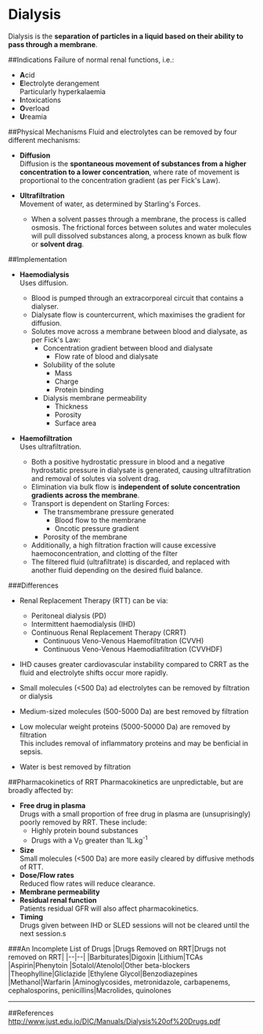 # Dialysis
Dialysis is the **separation of particles in a liquid based on their ability to pass through a membrane**. 

##Indications
Failure of normal renal functions, i.e.:
* **A**cid
* **E**lectrolyte derangement  
Particularly hyperkalaemia
* **I**ntoxications
* **O**verload
* **U**reamia

##Physical Mechanisms
Fluid and electrolytes can be removed by four different mechanisms:
* **Diffusion**  
Diffusion is the **spontaneous movement of substances from a higher concentration to a lower concentration**, where rate of movement is proportional to the concentration gradient (as per Fick's Law).

 
 
* **Ultrafiltration**  
Movement of water, as determined by Starling's Forces.
  * When a solvent passes through a membrane, the process is called osmosis. The frictional forces between solutes and water molecules will pull dissolved substances along, a process known as bulk flow or **solvent drag**.

##Implementation
* **Haemodialysis**  
Uses diffusion.  
  * Blood is pumped through an extracorporeal circuit that contains a dialyser.
  * Dialysate flow is countercurrent, which maximises the gradient for diffusion.
  * Solutes move across a membrane between blood and dialysate, as per Fick's Law:
    * Concentration gradient between blood and dialysate
      * Flow rate of blood and dialysate
    * Solubility of the solute
      * Mass
      * Charge
      * Protein binding
    * Dialysis membrane permeability
      * Thickness
      * Porosity
      * Surface area


* **Haemofiltration**  
Uses ultrafiltration.
  * Both a positive hydrostatic pressure in blood and a negative hydrostatic pressure in dialysate is generated, causing ultrafiltration and removal of solutes via solvent drag.
  * Elimination via bulk flow is **independent of solute concentration gradients across the membrane**.
  * Transport is dependent on Starling Forces:
    * The transmembrane pressure generated
      * Blood flow to the membrane
      * Oncotic pressure gradient
    * Porosity of the membrane
  * Additionally, a high filtration fraction will cause excessive haemoconcentration, and clotting of the filter
  * The filtered fluid (ultrafiltrate) is discarded, and replaced with another fluid depending on the desired fluid balance.

###Differences
* Renal Replacement Therapy (RTT) can be via:
   * Peritoneal dialysis (PD)
   * Intermittent haemodialysis (IHD)  
   * Continuous Renal Replacement Therapy (CRRT)
     * Continuous Veno-Venous Haemofiltration (CVVH)
     * Continuous Veno-Venous Haemodiafiltration (CVVHDF)

* IHD causes greater cardiovascular instability compared to CRRT as the fluid and electrolyte shifts occur more rapidly.

* Small molecules (<500 Da) ad electrolytes can be removed by filtration or dialysis
* Medium-sized molecules (500-5000 Da) are best removed by filtration
* Low molecular weight proteins (5000-50000 Da) are removed by filtration  
This includes removal of inflammatory proteins and may be benficial in sepsis.
* Water is best removed by filtration

##Pharmacokinetics of RRT
Pharmacokinetics are unpredictable, but are broadly affected by:
* **Free drug in plasma**  
Drugs with a small proportion of free drug in plasma are (unsuprisingly) poorly removed by RRT. These include:
  * Highly protein bound substances
  * Drugs with a V<sub>D</sub> greater than 1L.kg<sup>-1</sup>
* **Size**  
Small molecules (<500 Da) are more easily cleared by diffusive methods of RTT.
* **Dose/Flow rates**  
Reduced flow rates will reduce clearance.
* **Membrane permeability**  
* **Residual renal function**  
Patients residual GFR will also affect pharmacokinetics.
* **Timing**  
Drugs given between IHD or SLED sessions will not be cleared until the next session.s

###An Incomplete List of Drugs 
|Drugs Removed on RRT|Drugs not removed on RRT|
|--|--|
|Barbiturates|Digoxin
|Lithium|TCAs
|Aspirin|Phenytoin
|Sotalol/Atenolol|Other beta-blockers
|Theophylline|Gliclazide
|Ethylene Glycol|Benzodiazepines
|Methanol|Warfarin
|Aminoglycosides, metronidazole, carbapenems, cephalosporins, penicillins|Macrolides, quinolones

---
##References
http://www.just.edu.jo/DIC/Manuals/Dialysis%20of%20Drugs.pdf
